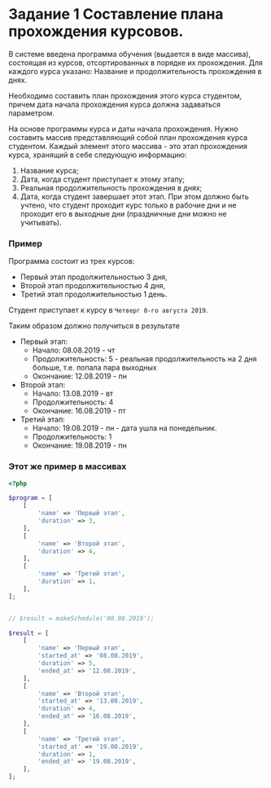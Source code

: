 # Задание 1 Составление плана прохождения курсовов.
В системе введена программа обучения (выдается в виде массива), состоящая из курсов, отсортированных в порядке их прохождения. Для каждого курса указано: Название и продолжительность прохождения в днях.

Необходимо составить план прохождения этого курса студентом, причем дата начала прохождения курса должна задаваться параметром.

На основе программы курса и даты начала прохождения. Нужно составить массив представляющий собой план прохождения курса студентом. Каждый элемент этого массива - это этап прохождения курса, хранящий в себе следующую информацию:
1. Название курса;
2. Дата, когда студент приступает к этому этапу;
3. Реальная продолжительность прохождения в днях;
4. Дата, когда студент завершает этот этап.
При этом должно быть учтено, что студент проходит курс только в рабочие дни и не проходит его в выходные дни (праздничные дни можно не учитывать).

### Пример
Программа состоит из трех курсов:
- Первый этап продолжительностью 3 дня,
- Второй этап продолжительностью 4 дня,
- Третий этап продолжительностью 1 день.

Студент приступает к курсу в `Четверг 8-го августа 2019`.

Таким образом должно получиться в результате
- Первый этап:
    - Начало: 08.08.2019 - чт
    - Продолжительность: 5 - реальная продолжительность на 2 дня больше, т.е. попала пара выходных
    - Окончание: 12.08.2019 - пн
- Второй этап:
    - Начало: 13.08.2019 - вт
    - Продолжительность: 4
    - Окончание: 16.08.2019 - пт
- Третий этап:
    - Начало: 19.08.2019 - пн - дата ушла на понедельник.
    - Продолжительность: 1
    - Окончание: 19.08.2019 - пн

### Этот же пример в массивах

```php
<?php

$program = [
    [
        'name' => 'Первый этап',
        'duration' => 3,
    ],
    [
        'name' => 'Второй этап',
        'duration' => 4,
    ],
    [
        'name' => 'Третий этап',
        'duration' => 1,
    ],
];


// $result = makeSchedule('08.08.2019');

$result = [
    [
        'name' => 'Первый этап',
        'started_at' => '08.08.2019',
        'duration' => 5,
        'ended_at' => '12.08.2019',
    ],
    [
        'name' => 'Второй этап',
        'started_at' => '13.08.2019',
        'duration' => 4,
        'ended_at' => '16.08.2019',
    ],
    [
        'name' => 'Третий этап',
        'started_at' => '19.08.2019',
        'duration' => 1,
        'ended_at' => '19.08.2019',
    ],
];
```
